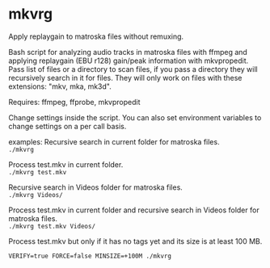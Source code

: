 # mkvrg
Apply replaygain to matroska files without remuxing.

Bash script for analyzing audio tracks in matroska files with ffmpeg and applying replaygain (EBU r128) gain/peak information with mkvpropedit.
Pass list of files or a directory to scan files, if you pass a directory they will recursively search in it for files.
They will only work on files with these extensions: "mkv, mka, mk3d".

Requires: ffmpeg, ffprobe, mkvpropedit

Change settings inside the script. You can also set environment variables to change settings on a per call basis.

examples:
Recursive search in current folder for matroska files.  
`./mkvrg`

Process test.mkv in current folder.  
`./mkvrg test.mkv`

Recursive search in Videos folder for matroska files.  
`./mkvrg Videos/`

Process test.mkv in current folder and recursive search in Videos folder for matroska files.  
`./mkvrg test.mkv Videos/`

Process test.mkv but only if it has no tags yet and its size is at least 100 MB.

`VERIFY=true FORCE=false MINSIZE=+100M ./mkvrg`

